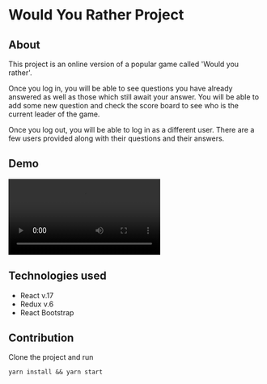# Would You Rather Project

## About
This project is an online version of a popular game called 'Would you rather'.

Once you log in, you will be able to see questions you have already answered as well as those which still await your answer. You will be able to add some new question and check the score board to see who is the current leader of the game.

Once you log out, you will be able to log in as a different user. There are a few users provided along with their questions and their answers.

## Demo

![Demo of Would you rather app](src/icons/would-you-rather.mov)

## Technologies used

* React v.17
* Redux v.6
* React Bootstrap

## Contribution

Clone the project and run
```
yarn install && yarn start
```
